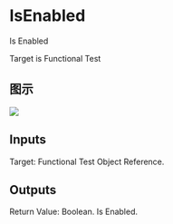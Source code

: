 # IsEnabled

Is Enabled

Target is Functional Test

## 图示

![]($-20221218-19010153.png)

## Inputs

Target: Functional Test Object Reference.  

## Outputs

Return Value: Boolean. Is Enabled.

